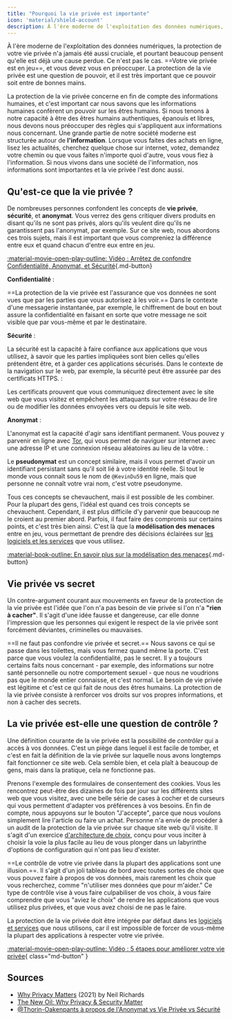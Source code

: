 ```yaml
---
title: "Pourquoi la vie privée est importante"
icon: 'material/shield-account'
description: À l'ère moderne de l'exploitation des données numériques, la protection de votre vie privée n'a jamais été aussi cruciale, et pourtant beaucoup pensent qu'elle est déjà une cause perdue. Ce n'est pas le cas.
---
```


À l'ère moderne de l'exploitation des données numériques, la protection de votre vie privée n'a jamais été aussi cruciale, et pourtant beaucoup pensent qu'elle est déjà une cause perdue. Ce n'est pas le cas. ==Votre vie privée est en jeu==, et vous devez vous en préoccuper. La protection de la vie privée est une question de pouvoir, et il est très important que ce pouvoir soit entre de bonnes mains.

La protection de la vie privée concerne en fin de compte des informations humaines, et c'est important car nous savons que les informations humaines confèrent un pouvoir sur les êtres humains. Si nous tenons à notre capacité à être des êtres humains authentiques, épanouis et libres, nous devons nous préoccuper des règles qui s'appliquent aux informations nous concernant. Une grande partie de notre société moderne est structurée autour de **l'information**. Lorsque vous faites des achats en ligne, lisez les actualités, cherchez quelque chose sur internet, votez, demandez votre chemin ou que vous faites n'importe quoi d'autre, vous vous fiez à l'information. Si nous vivons dans une société de l'information, nos informations sont importantes et la vie privée l'est donc aussi.

## Qu'est-ce que la vie privée ?

De nombreuses personnes confondent les concepts de **vie privée**, **sécurité**, et **anonymat**. Vous verrez des gens critiquer divers produits en disant qu'ils ne sont pas privés, alors qu'ils veulent dire qu'ils ne garantissent pas l'anonymat, par exemple. Sur ce site web, nous abordons ces trois sujets, mais il est important que vous compreniez la différence entre eux et quand chacun d'entre eux entre en jeu.

[:material-movie-open-play-outline: Vidéo : Arrêtez de confondre Confidentialité, Anonymat, et Sécurité](https://www.privacyguides.org/videos/2025/03/14/stop-confusing-privacy-anonymity-and-security ""){.md-button}

<!-- markdownlint-disable-next-line -->
**Confidentialité**
:

==La protection de la vie privée est l'assurance que vos données ne sont vues que par les parties que vous autorisez à les voir.== Dans le contexte d'une messagerie instantanée, par exemple, le chiffrement de bout en bout assure la confidentialité en faisant en sorte que votre message ne soit visible que par vous-même et par le destinataire.

<!-- markdownlint-disable-next-line -->
**Sécurité**
:

La sécurité est la capacité à faire confiance aux applications que vous utilisez, à savoir que les parties impliquées sont bien celles qu'elles prétendent être, et à garder ces applications sécurisés. Dans le contexte de la navigation sur le web, par exemple, la sécurité peut être assurée par des certificats HTTPS.
:

Les certificats prouvent que vous communiquez directement avec le site web que vous visitez et empêchent les attaquants sur votre réseau de lire ou de modifier les données envoyées vers ou depuis le site web.

<!-- markdownlint-disable-next-line -->
**Anonymat**
:

L'anonymat est la capacité d'agir sans identifiant permanent. Vous pouvez y parvenir en ligne avec [Tor](../tor.md), qui vous permet de naviguer sur internet avec une adresse IP et une connexion réseau aléatoires au lieu de la vôtre.
:

Le **pseudonymat** est un concept similaire, mais il vous permet d'avoir un identifiant persistant sans qu'il soit lié à votre identité réelle. Si tout le monde vous connaît sous le nom de `@KevinDu59` en ligne, mais que personne ne connaît votre vrai nom, c'est votre pseudonyme.

Tous ces concepts se chevauchent, mais il est possible de les combiner. Pour la plupart des gens, l'idéal est quand ces trois concepts se chevauchent. Cependant, il est plus difficile d'y parvenir que beaucoup ne le croient au premier abord. Parfois, il faut faire des compromis sur certains points, et c'est très bien ainsi. C'est là que la **modélisation des menaces** entre en jeu, vous permettant de prendre des décisions éclairées sur [les logiciels et les services](../tools.md) que vous utilisez.

[:material-book-outline: En savoir plus sur la modélisation des menaces](threat-modeling.md ""){.md-button}

## Vie privée vs secret

Un contre-argument courant aux mouvements en faveur de la protection de la vie privée est l'idée que l'on n'a pas besoin de vie privée si l'on n'a **"rien à cacher"**. Il s'agit d'une idée fausse et dangereuse, car elle donne l'impression que les personnes qui exigent le respect de la vie privée sont forcément déviantes, criminelles ou mauvaises.

==Il ne faut pas confondre vie privée et secret.== Nous savons ce qui se passe dans les toilettes, mais vous fermez quand même la porte. C'est parce que vous voulez la confidentialité, pas le secret. Il y a toujours certains faits nous concernant - par exemple, des informations sur notre santé personnelle ou notre comportement sexuel - que nous ne voudrions pas que le monde entier connaisse, et c'est normal. Le besoin de vie privée est légitime et c'est ce qui fait de nous des êtres humains. La protection de la vie privée consiste à renforcer vos droits sur vos propres informations, et non à cacher des secrets.

## La vie privée est-elle une question de contrôle ?

Une définition courante de la vie privée est la possibilité de *contrôler* qui a accès à vos données. C'est un piège dans lequel il est facile de tomber, et c'est en fait la définition de la vie privée sur laquelle nous avons longtemps fait fonctionner ce site web. Cela semble bien, et cela plaît à beaucoup de gens, mais dans la pratique, cela ne fonctionne pas.

Prenons l'exemple des formulaires de consentement des cookies. Vous les rencontrez peut-être des dizaines de fois par jour sur les différents sites web que vous visitez, avec une belle série de cases à cocher et de curseurs qui vous permettent d'adapter vos préférences à vos besoins. En fin de compte, nous appuyons sur le bouton "J'accepte", parce que nous voulons simplement lire l'article ou faire un achat. Personne n'a envie de procéder à un audit de la protection de la vie privée sur chaque site web qu'il visite. Il s'agit d'un exercice [d'architecture de choix](https://en.wikipedia.org/wiki/Choice_architecture), conçu pour vous inciter à choisir la voie la plus facile au lieu de vous plonger dans un labyrinthe d'options de configuration qui n'ont pas lieu d'exister.

==Le contrôle de votre vie privée dans la plupart des applications sont une illusion.==. Il s'agit d'un joli tableau de bord avec toutes sortes de choix que vous pouvez faire à propos de vos données, mais rarement les choix que vous recherchez, comme "n'utiliser mes données que pour m'aider." Ce type de contrôle vise à vous faire culpabiliser de vos choix, à vous faire comprendre que vous "aviez le choix" de rendre les applications que vous utilisez plus privées, et que vous avez choisi de ne pas le faire.

La protection de la vie privée doit être intégrée par défaut dans les [logiciels et services](../tools.md) que nous utilisons, car il est impossible de forcer de vous-même la plupart des applications à respecter votre vie privée.

[:material-movie-open-play-outline: Vidéo : 5 étapes pour améliorer votre vie privée](https://www.privacyguides.org/videos/2025/02/14/5-easy-steps-to-protect-yourself-online){ class="md-button" }

## Sources

- [Why Privacy Matters](https://amazon.com/dp/0190939044) (2021) by Neil Richards
- [The New Oil: Why Privacy & Security Matter](https://thenewoil.org/en/guides/prologue/why)
- [@Thorin-Oakenpants à propos de l'Anonymat vs Vie Privée vs Sécurité](https://code.privacyguides.dev/privacyguides/privacytools.io/issues/1760#issuecomment-10452)

